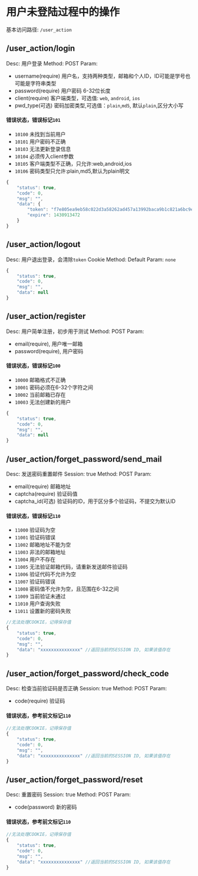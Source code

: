 # 用户未登陆过程中的操作
基本访问路径: `/user_action`

## /user_action/login
Desc: 用户登录
Method: POST
Param:
* username(require) 用户名，支持两种类型，邮箱和个人ID，ID可能是学号也可能是字符串类型
* password(require) 用户密码 6-32位长度
* client(require) 客户端类型，可选值: `web`, `android`, `ios`
* pwd_type(可选) 密码加密类型,可选值：`plain`,`md5`, 默认`plain`,区分大小写

#### 错误状态，错误标记`101`
* `10100` 未找到当前用户
* `10101` 用户密码不正确
* `10103` 无法更新登录信息
* `10104` 必须传入client参数
* `10105` 客户端类型不正确，只允许:web,android,ios
* `10106` 密码类型只允许:plain,md5,默认为plain明文



```js
{
    "status": true,
    "code": 0,
    "msg": "",
    "data": {
        "token": "f7e805ea9eb58c022d3a58262ad457a13992baca9b1c821a6bc9e0d6fe4b6325",
        "expire": 1430913472
    }
}
```

## /user_action/logout
Desc: 用户退出登录，会清除`token` Cookie
Method: Default
Param: `none`

```js
{
    "status": true,
    "code": 0,
    "msg": "",
    "data": null
}
```

## /user_action/register
Desc: 用户简单注册，初步用于测试
Method: POST
Param:
* email(require), 用户唯一邮箱
* password(require), 用户密码

#### 错误状态，错误标记`100`
* `10000` 邮箱格式不正确
* `10001` 密码必须在6-32个字符之间
* `10002` 当前邮箱已存在
* `10003` 无法创建新的用户



```js
{
    "status": true,
    "code": 0,
    "msg": "",
    "data": null
}
```

## /user_action/forget_password/send_mail
Desc: 发送密码重置邮件
Session: true
Method: POST
Param:
* email(require) 邮箱地址
* captcha(require) 验证码值
* captcha_id(可选) 验证码的ID，用于区分多个验证码，不提交为默认ID

#### 错误状态，错误标记`110`
* `11000` 验证码为空
* `11001` 验证码错误
* `11002` 邮箱地址不能为空
* `11003` 非法的邮箱地址
* `11004` 用户不存在
* `11005` 无法验证邮箱代码，请重新发送邮件验证码
* `11006` 验证代码不允许为空
* `11007` 验证码错误
* `11008` 密码值不允许为空，且范围在6-32之间
* `11009` 当前验证未通过
* `11010` 用户查询失败
* `11011` 设置新的密码失败



```js
//无法处理COOKIE，记得保存值
{
	"status": true,
	"code": 0,
	"msg": "",
	"data": "xxxxxxxxxxxxxxx" //返回当前的SESSION ID, 如果该值存在
}
```

## /user_action/forget_password/check_code
Desc: 检查当前验证码是否正确
Session: true
Method: POST
Param:
* code(require) 验证码

#### 错误状态，参考前文标记`110`

```js
//无法处理COOKIE，记得保存值
{
	"status": true,
	"code": 0,
	"msg": "",
	"data": "xxxxxxxxxxxxxxx" //返回当前的SESSION ID, 如果该值存在
}
```

## /user_action/forget_password/reset
Desc:  重置密码
Session: true
Method: POST
Param:
* code(password) 新的密码

#### 错误状态，参考前文标记`110`

```js
//无法处理COOKIE，记得保存值
{
	"status": true,
	"code": 0,
	"msg": "",
	"data": "xxxxxxxxxxxxxxx" //返回当前的SESSION ID, 如果该值存在
}
```
